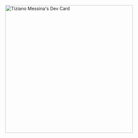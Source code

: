 <a href="https://app.daily.dev/toto1250"><img src="https://api.daily.dev/devcards/87ec6109ca93469a9771ef8e1c5e1093.png?r=v00" width="400" alt="Tiziano Messina's Dev Card"/></a>
